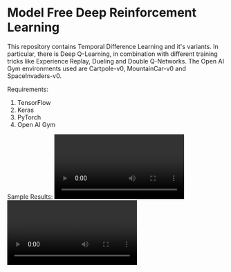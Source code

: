 # Model Free Deep Reinforcement Learning

This repository contains Temporal Difference Learning and it's variants. In particular, there is Deep Q-Learning, in combination with different training tricks like Experience Replay, Dueling and Double Q-Networks. The Open AI Gym environments used are Cartpole-v0, MountainCar-v0 and SpaceInvaders-v0.

Requirements:
1. TensorFlow
2. Keras
3. PyTorch
4. Open AI Gym

Sample Results:
![Alt Text](https://im.ezgif.com/tmp/ezgif-1-8a6bfb08a3.mp4)
![Alt Text](results/mc.mp4)


